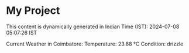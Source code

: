 # My Project

This content is dynamically generated in Indian Time (IST): 2024-07-08 05:07:26 IST


Current Weather in Coimbatore:
Temperature: 23.88 °C
Condition: drizzle

